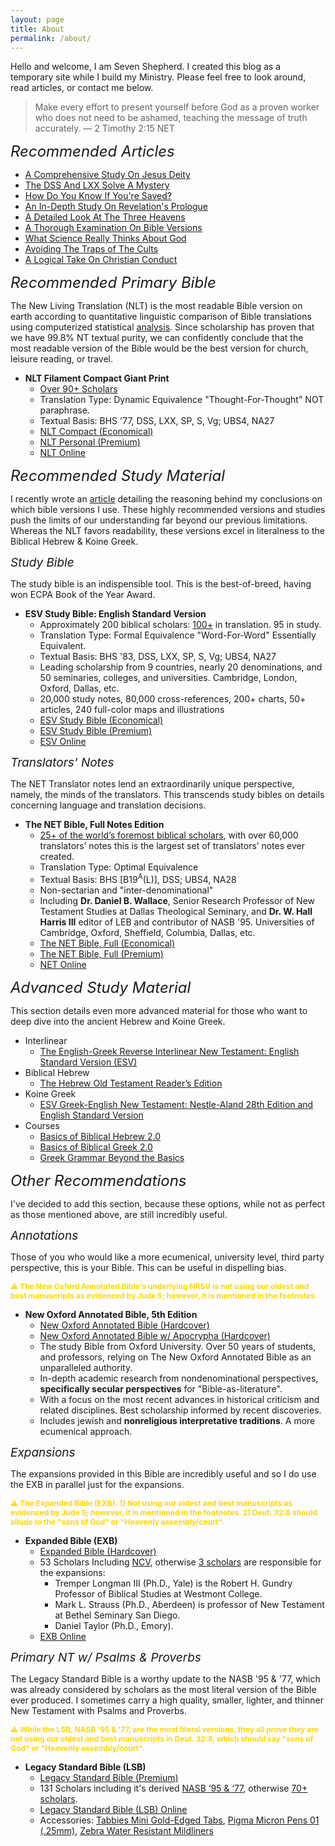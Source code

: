 ```yaml
---
layout: page
title: About
permalink: /about/
---
```


<!-- <style>
    html * {
        font-family: Arial;
    }
</style> -->

Hello and welcome, I am Seven Shepherd. I created this blog as a temporary site while I build my Ministry. Please feel free to look around, read articles, or contact me below.

<!-- > Study to shew thyself approved unto God, a workman that needeth not to be ashamed, rightly dividing the word of truth. &mdash; 2 Timothy 2:15 KJV -->

<!-- > Be diligent to present yourself approved to God as a workman who does not need to be ashamed, accurately handling the word of truth. &mdash; 2 Timothy 2:15 LSB -->

> Make every effort to present yourself before God as a proven worker who does not need to be ashamed, teaching the message of truth accurately. &mdash; 2 Timothy 2:15 NET

<!-- <span style="font-style:Italic;font-size:24px;">Theological Positions</span>

We take no hard stances in theological positions, because such positions are man made extrapolations. -->

<span style="font-style:Italic;font-size:24px;">Recommended Articles</span>

- [A Comprehensive Study On Jesus Deity](https://bit.ly/3HIQIoK)
- [The DSS And LXX Solve A Mystery](https://bit.ly/3De5m43)
- [How Do You Know If You're Saved?](https://bit.ly/3kaNNLx)
- [An In-Depth Study On Revelation's Prologue](https://bit.ly/3VcXMNy)
- [A Detailed Look At The Three Heavens](https://bit.ly/3G1d8Al)
- [A Thorough Examination On Bible Versions](https://bit.ly/3BCflQ3)
- [What Science Really Thinks About God](https://bit.ly/3PwFbuk)
- [Avoiding The Traps of The Cults](https://bit.ly/3jbqQrh)
- [A Logical Take On Christian Conduct](https://bit.ly/3FYsOEf)

<!-- - [A Comprehensive Study On Jesus Deity](https://sevenshepherd.github.io/deity/)
- [How Do You Know If You're Saved?](https://sevenshepherd.github.io/true-christian/)
- [An In-Depth Study On Revelation's Prologue](https://sevenshepherd.github.io/revelation-1-prologue/)
- [A Detailed Look At The Three Heavens](https://sevenshepherd.github.io/heaven/)
- [A Thorough Examination On Bible Versions](https://sevenshepherd.github.io/the-best-bible/)
- [What Science Really Thinks About God](https://sevenshepherd.github.io/science/)
- [Avoiding The Traps of The Cults](https://sevenshepherd.github.io/cults/)
- [A Logical Take On Christian Conduct](https://sevenshepherd.github.io/rational-discourse/) -->

<span style="font-style:Italic;font-size:24px;">Recommended Primary Bible</span>

<!-- - Readability 70.08%, Literalness 39.90% -->
<!-- - [New Living Translation (NLT)](https://www.tyndale.com/nlt/) -->

The New Living Translation (NLT) is the most readable Bible version on earth according to quantitative linguistic comparison of Bible translations using computerized statistical [analysis]((https://csbible.com/wp-content/uploads/2017/01/Quantitative-Translation-Evaluation-by-GBI.pdf)). Since scholarship has proven that we have 99.8% NT textual purity, we can confidently conclude that the most readable version of the Bible would be the best version for church, leisure reading, or travel.

<!-- |NLT Filament Compact Giant Print||
|:-:|:-|
|Details|[Over 90+ Scholars](https://www.tyndale.com/nlt/meet-the-scholars)<br>Dynamic Equivalence "Thought-For-Thought"<br>**OT Textual Basis**: Masoretic Text (BHS '77), Dead Sea Scrolls (DSS), Septuagint (LXX), Samaritan Pentateuch, Syriac Peshitta, and the Latin Vulgate.<br>**NT Textual Basis**: UBS (4th '93), NA (27th '93)
|Options|[NLT Compact (Economical)](https://amzn.to/3CcB5Cu)<br>[NLT Personal (Premium)](https://amzn.to/3WVcPMQ)<br>[NLT (Unindexed Celtic Cross)](https://amzn.to/3knrMcK)<br>[NLT (Unindexed Rose Metallic)](https://amzn.to/3kq15E4)<br>[NLT Online](https://www.biblegateway.com/passage/?search=Jn+8%3A56-59&version=NLT)
|Accessories|[Pigma Micron Pens 01 (.25mm)](https://amzn.to/3WDHFdd)<br>[Zebra Water Resistant Mildliners](https://amzn.to/3YVyHJT)<br>[(Unindexed) Earth Tone Bible Tabs](https://amzn.to/3vPgxfp)| -->

<!-- - Textual Basis: **OT** Masoretic Text (BHS '77), Dead Sea Scrolls (DSS), Septuagint (LXX), Samaritan Pentateuch (SP), Syriac Peshitta (S), and the Latin Vulgate (Vg) **NT** UBS4 '93, NA27 '93. -->

- **NLT Filament Compact Giant Print**
    - [Over 90+ Scholars](https://www.tyndale.com/nlt/meet-the-scholars)
    - Translation Type: Dynamic Equivalence "Thought-For-Thought" NOT paraphrase.
    - Textual Basis: BHS '77, DSS, LXX, SP, S, Vg; UBS4, NA27
    - [NLT Compact (Economical)](https://amzn.to/3CcB5Cu)
    - [NLT Personal (Premium)](https://amzn.to/3WVcPMQ)
    - [NLT Online](https://www.biblegateway.com/passage/?search=Jn+8%3A56-59&version=NLT)

<!-- - Buying Options
    - [NLT Compact (Economical)](https://amzn.to/3CcB5Cu)
    - [NLT Personal (Premium)](https://amzn.to/3WVcPMQ)
    - [NLT (Unindexed Celtic Cross)](https://amzn.to/3knrMcK)
    - [NLT (Unindexed Rose Metallic)](https://amzn.to/3kq15E4)
    - [NLT Online](https://www.biblegateway.com/passage/?search=Jn+8%3A56-59&version=NLT)
- Accessories
    - [Pigma Micron Pens 01 (.25mm)](https://amzn.to/3WDHFdd)
    - [Zebra Water Resistant Mildliners](https://amzn.to/3YVyHJT)
    - [(Unindexed) Earth Tone Bible Tabs](https://amzn.to/3vPgxfp) -->

<!-- - [Tabbies Mini Gold-Edged Tabs](https://amzn.to/3G4pXZj) -->

<span style="font-style:Italic;font-size:24px;">Recommended Study Material</span>

I recently wrote an [article](https://sevenshepherd.github.io/the-best-bible/) detailing the reasoning behind my conclusions on which bible versions I use. These highly recommended versions and studies push the limits of our understanding far beyond our previous limitations. Whereas the NLT favors readability, these versions excel in literalness to the Biblical Hebrew & Koine Greek.

<!-- Readability & literalness scores are based on quantitative linguistic comparison of Bible translations using computerized statistical analysis, developed by Dr. Andi Wu. See [Readability & literalness](https://csbible.com/wp-content/uploads/2017/01/Quantitative-Translation-Evaluation-by-GBI.pdf). These scores do not denote textual purity, all of the following translations can claim 99.5%+ NT textual purity. -->

<!-- - [131 Scholars](https://lsbible.org/faqs/) including it's derived [NASB ‘95 & ‘77](https://www.lockman.org/new-american-standard-bible-nasb/), otherwise 70+ scholars. -->
<!-- - Literalness to Koine Greek exceeds 68.74% since it's more literal than the ESV, while readability is approximately 61.65% taken from the NASB score. -->

<span style="font-style:Italic;font-size:19px;">Study Bible</span>

The study bible is an indispensible tool. This is the best-of-breed, having won ECPA Book of the Year Award.

<!-- - Readability 62.36%, Literalness 68.74% -->

<!-- - [ESV Study Bible: English Standard Version](https://www.crossway.org/bibles/esv-study-bible-case/) -->
- **ESV Study Bible: English Standard Version**
    - Approximately 200 biblical scholars: [100+](https://www.esv.org/translation/) in translation. 95 in study.
    - Translation Type: Formal Equivalence "Word-For-Word" Essentially Equivalent.
    - Textual Basis: BHS '83, DSS, LXX, SP, S, Vg; UBS4, NA27
    - Leading scholarship from 9 countries, nearly 20 denominations, and 50 seminaries, colleges, and universities. Cambridge, London, Oxford, Dallas, etc.
    - 20,000 study notes, 80,000 cross-references, 200+ charts, 50+ articles, 240 full-color maps and illustrations
    - [ESV Study Bible (Economical)](https://amzn.to/3QSTUkc)
    - [ESV Study Bible (Premium)](https://amzn.to/3WsN0Uw)
    - [ESV Online](https://www.biblegateway.com/passage/?search=Jn+8%3A56-59&version=ESV)

<span style="font-style:Italic;font-size:19px;">Translators' Notes</span>

The NET Translator notes lend an extraordinarily unique perspective, namely, the minds of the translators. This transcends study bibles on details concerning language and translation decisions.

<!-- - Readability 66.28%, Literalness 53.94% -->

<!-- - [The NET Bible, Full Notes Edition](https://netbible.com/buy-now/net-bible-full-notes-edition/) -->

- **The NET Bible, Full Notes Edition**
    - [25+ of the world’s foremost biblical scholars](https://netbible.com/preface/), with over 60,000 translators’ notes this is the largest set of translators’ notes ever created.
    - Translation Type: Optimal Equivalence
    - Textual Basis: BHS [B19<sup>A</sup>(L)], DSS; UBS4, NA28
    - Non-sectarian and "inter-denominational"
    - Including **Dr. Daniel B. Wallace**, Senior Research Professor of New Testament Studies at Dallas Theological Seminary, and **Dr. W. Hall Harris III** editor of LEB and contributor of NASB '95. Universities of Cambridge, Oxford, Sheffield, Columbia, Dallas, etc.
    - [The NET Bible, Full (Economical)](https://amzn.to/3HaESTp)
    - [The NET Bible, Full (Premium)](https://amzn.to/3WLAgbr)
    - [NET Online](https://www.biblegateway.com/passage/?search=Jn+8%3A56-59&version=NET)

<!-- <span style="font-style:Italic;font-size:19px;">Interlinear</span> -->

<span style="font-style:Italic;font-size:24px;">Advanced Study Material</span>

<!-- <span style="font-style:Italic;font-size:19px;">Advanced Study Materials</span> -->

This section details even more advanced material for those who want to deep dive into the ancient Hebrew and Koine Greek.

<!-- - [The English-Greek Reverse Interlinear New Testament: English Standard Version (ESV)](https://www.crossway.org/bibles/esv-english-greek-reverse-interlinear-new-186-hcj/) -->
<!-- - [The Hebrew Old Testament Reader’s Edition](https://www.crossway.org/bibles/the-hebrew-old-testament-readers-edition-hconly/) -->

- Interlinear
    - [The English-Greek Reverse Interlinear New Testament: English Standard Version (ESV)](https://amzn.to/3vg7yUv)
- Biblical Hebrew
    - [The Hebrew Old Testament Reader’s Edition](https://amzn.to/3VrhqVV)
- Koine Greek
    - [ESV Greek-English New Testament: Nestle-Aland 28th Edition and English Standard Version](https://amzn.to/3jxuA6u)
- Courses
    - [Basics of Biblical Hebrew 2.0](https://zondervanacademic.com/products/learn-biblical-hebrew-pack-2.0)
    - [Basics of Biblical Greek 2.0](https://zondervanacademic.com/products/learn-biblical-greek-pack-2.0)
    - [Greek Grammar Beyond the Basics](https://zondervanacademic.com/products/greek-grammar-beyond-the-basics-pack)


<span style="font-style:Italic;font-size:24px;">Other Recommendations</span>

I've decided to add this section, because these options, while not as perfect as those mentioned above, are still incredibly useful.

<span style="font-style:Italic;font-size:19px;">Annotations</span>

Those of you who would like a more ecumenical, university level, third party perspective, this is your Bible. This can be useful in dispelling bias. 

<!-- Closest to being added to the main list, since all that separates it, is a footnote or two. -->

<sup style="font-weight:bold;color:Gold;font-size:12px;">⚠️ The New Oxford Annotated Bible's underlying NRSV is not using our oldest and best manuscripts as evidenced by Jude 5; however, it is mentioned in the footnotes.</sup>

- **New Oxford Annotated Bible, 5th Edition**
    - [New Oxford Annotated Bible (Hardcover)](https://amzn.to/3iY3LZc)
    - [New Oxford Annotated Bible w/ Apocrypha (Hardcover)](https://amzn.to/3XGvXPg)
    - The study Bible from Oxford University. Over 50 years of students, and professors, relying on The New Oxford Annotated Bible as an unparalleled authority. 
    - In-depth academic research from nondenominational perspectives, **specifically secular perspectives** for "Bible-as-literature". 
    - With a focus on the most recent advances in historical criticism and related disciplines. Best scholarship informed by recent discoveries. 
    - Includes jewish and **nonreligious interpretative traditions**. A more ecumenical approach.
    
<span style="font-style:Italic;font-size:19px;">Expansions</span>

The expansions provided in this Bible are incredibly useful and so I do use the EXB in parallel just for the expansions. 

<sup style="font-weight:bold;color:Gold;font-size:12px;">⚠️ The Expanded Bible (EXB): 1) Not using our oldest and best manuscripts as evidenced by Jude 5; however, it is mentioned in the footnotes. 2) Deut. 32:8 should allude to the "sons of God" or "Heavenly assembly/court".</sup>

- **Expanded Bible (EXB)**
    - [Expanded Bible (Hardcover)](https://amzn.to/3vlMXy5)
    - 53 Scholars Including [NCV](https://www.gotquestions.org/New-Century-Version-NCV.html), otherwise [3 scholars](https://www.biblegateway.com/versions/Expanded-Bible-EXB/) are responsible for the expansions:
        - Tremper Longman III (Ph.D., Yale) is the Robert H. Gundry Professor of Biblical Studies at Westmont College.
        - Mark L. Strauss (Ph.D., Aberdeen) is professor of New Testament at Bethel Seminary San Diego.
        - Daniel Taylor (Ph.D., Emory).
    - [EXB Online](https://www.biblegateway.com/passage/?search=Jn+8%3A56-59&version=EXB)
    
<span style="font-style:Italic;font-size:19px;">Primary NT w/ Psalms & Proverbs</span>

The Legacy Standard Bible is a worthy update to the NASB '95 & '77, which was already considered by scholars as the most literal version of the Bible ever produced. I sometimes carry a high quality, smaller, lighter, and thinner New Testament with Psalms and Proverbs. 

<sup style="font-weight:bold;color:Gold;font-size:12px;">⚠️ While the LSB, NASB '95 & '77, are the most literal versions, they all prove they are not using our oldest and best manuscripts in Deut. 32:8, which should say "sons of God" or "Heavenly assembly/court".</sup>

<!-- - *Readability* is approximately 61.65% taken from the NASB score, while *literalness* to Koine Greek exceeds 68.74% since it's more literal than the ESV. -->
<!-- - Readability 61.65%, Literalness 67.99% (NASB scores used, likely greater) -->

- **Legacy Standard Bible (LSB)**
    - [Legacy Standard Bible (Premium)](https://316publishing.com/collections/lsb-nt-with-psalms-and-proverbs/products/lsb-new-testament-with-psalms-and-proverbs-goatskin)
    - 131 Scholars including it's derived [NASB ‘95 & ‘77](https://www.lockman.org/new-american-standard-bible-nasb/), otherwise [70+ scholars](https://lsbible.org/faqs/).
    - [Legacy Standard Bible (LSB) Online](https://read.lsbible.org/?q=John+8%3A56-59)
    - Accessories: [Tabbies Mini Gold-Edged Tabs](https://amzn.to/3G4pXZj), [Pigma Micron Pens 01 (.25mm)](https://amzn.to/3WDHFdd), [Zebra Water Resistant Mildliners](https://amzn.to/3YVyHJT)

<!-- - I only have the physical book, so I end up using [MOUNCE](https://www.biblegateway.com/passage/?search=Jn+8%3A56-59&version=MOUNCE) when I'm online. -->


<!-- <span style="font-style:Italic;font-size:19px;">Digital Tools</span>

- [Legacy Standard Bible Online](https://read.lsbible.org/)
- The [New English Translation Full Translator Notes (NET), Expanded Bible (EXB), and Mounce Reverse Interlinear New Testament (MOUNCE)](https://www.biblegateway.com/passage/?search=Jn+8%3A56-59&version=NET;EXB;MOUNCE) function as parallels for study.
- [English Standard Version (**ESV**) and New Living Translation (NLT)](https://www.biblegateway.com/passage/?search=Jn+8%3A56-59&version=ESV;NLT) for leisure reading.
- [Faithlife Reftagger](https://faithlife.com/products/reftagger) -->


<!-- - Schwandt, John, and Dr. C. John Collins. [The English-Greek Reverse Interlinear New Testament: English Standard Version](https://www.crossway.org/bibles/esv-english-greek-reverse-interlinear-new-186-hcj/). 28th Revised Edition, Crossway Bibles, (2006, 2016 ESV).
- Holmes, Michael W., and Dr. W. Hall Harris. <span style="color:#660000;">The Lexham English Bible English-Greek Reverse Interlinear New Testament: With Strongs Greek-English Glossary</span>. Logos Bible Software, 2010.
- Mounce, Dr. William D. [Mounce Reverse Interlinear New Testament](https://www.biblegateway.com/passage/?search=Revelation+1%3A1&version=MOUNCE), and [Mounce Concise Greek-English Dictionary of the New Testament](https://www.billmounce.com/greek-dictionary/apokalypsis), Zondervan, 2011. -->
    

<!-- You'll find the Bibles I actually use listed below. Readability & literalness scores are based on quantitative linguistic comparison of Bible translations using computerized statistical analysis, developed by Dr. Andi Wu. See [Readability & literalness](https://csbible.com/wp-content/uploads/2017/01/Quantitative-Translation-Evaluation-by-GBI.pdf). These scores do not denote textual purity, all of the following translations can claim 99.5%+ NT textual purity. -->




<!-- For comparison the KJV rates at 48.83% in readability, and 66.58% in literalness to the greek. These scores do not denote textual purity, all of the following translations can claim 99% NT textual purity. -->

<!-- > "**99.8% of textual variants affect nothing**, most are spelling differences. there's different ways to spell John, there's different ways to spell Mary, they're not going to affect anything, but **the one-fifth of 1% that do affect things are the ones that scholars talk about**. The bottom line is it does not matter in some respects which New Testament you use because **no essential doctrine is jeopardized** by any of these textual variants" &mdash; [Professor Daniel B. Wallace, Ph.D.](https://youtu.be/NikVdhp0YFs) -->

<!-- For comparison [The New King James Version](https://www.thomasnelsonbibles.com/about-nkjv-history/) has 177 scholars counting the base text (130 NKJV & 47 KJV) and readability & literalness scores of 60.32% / 65.21% with the KJV rating at 48.83% / 66.58%. The Textual Bases for the Old Testament used in the NKJV is the Biblia Hebraica Stuttgartensia (4th ed., 1977) and for the KJV, the Masoretic Text. The New Testament uses the Received Text or [Textus Receptus](https://en.wikipedia.org/wiki/Textus_Receptus). -->

<!-- |||
|:-:|
|**Formal Equivalence**<br>(Primary)|***"Word-For-Word"*** **Translation Type**|
|[Legacy Standard Bible (LSB)](https://lsbible.org/)<br>[131 Scholars Including NASB '95 & '77, otherwise 70+ ](https://lsbible.org/faqs/)<br>[(70+ LSB, 19 NASB '95, 42 NASB '77)](https://www.lockman.org/new-american-standard-bible-nasb/)|The Textual Basis for the Old Testament is the Biblia Hebraica Stuttgartensia; Biblia Hebraica Quinta.<br><br>The New Testament uses the Novum Testamentum Graece (28th ed., 2012).<br><br>Readability > 61.65%<br>Literalness > 67.99%|
|**Dynamic Equivalence**<br>(Parallel)|***"Thought-For-Thought"*** **Translation Type**|
|[Expanded Bible (EXB)](https://www.biblegateway.com/versions/Expanded-Bible-EXB/)<br>[53 Scholars Including NCV, otherwise 3](https://www.gotquestions.org/New-Century-Version-NCV.html)|The Textual Basis for the Old Testament is the Biblia Hebraica Stuttgartensia, with Septuagint influence.<br><br>The New Testament uses the UBS Greek New Testament, third edition|
|[New Living Translation (NLT)](https://www.tyndale.com/nlt/what-is-the-new-living-translation)<br>[90+ Scholars](https://www.tyndale.com/nlt/meet-the-scholars)|The Textual Basis for the Old Testament is the Biblia Hebraica Stuttgartensia.<br><br>The New Testament uses the UBS Greek New Testament / Novum Testamentum Graece.<br><br>Readability 70.08%<br>Literalness 39.90%| -->


<!-- <span style="font-style:Italic;font-size:28px;">Advanced Study Material</span> -->

<!-- |||
|:-:|
|**Notes & Commentary**||
|[New English Translation (NET) Translator Notes](https://netbible.com/about/)<br> [25+ of the world’s foremost biblical scholars](https://netbible.com/preface/)|The Textual Basis for the Old Testament is the Biblia Hebraica Stuttgartensia.<br><br>The New Testament uses the Novum Testamentum Graece (27th ed., 1993) and UBS Greek New Testament (4th corrected ed.)<br><br>Readability 66.28%<br>Literalness 53.94%|
|**Eschatology**<br>(Prophecy)||
|[Jack Van Impe Prophecy Bible Third Edition<br>King James Version (KJV)]()<br>[47 Scholars]()|The Textual Basis for the Old Testament is the Masoretic Text, some LXX and Vulgate influence.<br><br>The New Testament uses the Received Text or [Textus Receptus](https://en.wikipedia.org/wiki/Textus_Receptus) with some readings derived from the Vulgate.<br><br>Readability 48.83%<br>Literalness 66.58%<br>Commentary 100% (Readable)|
|The End Times in Chronological Order by Dr. Ron Rhodes|A Complete Overview To Understanding Bible Prophecy| -->

<!-- |||
|:-:|:-:|
|[The English-Greek Reverse Interlinear New Testament: English Standard Version](https://www.crossway.org/bibles/esv-english-greek-reverse-interlinear-new-186-hcj/)<br>[100+ Scholars](https://www.esv.org/translation/)|The Textual Basis for the Old Testament is the Biblia Hebraica Stuttgartensia (5th ed., 1997).<br><br>The New Testament uses the UBS Greek New Testament (5th corrected ed.); Novum Testamentum Graece (28th ed., 2012).<br><br>Readability 62.36%<br>Literalness 68.74%<br>Literalness 100% (Koine Greek)|
|[The Hebrew Old Testament<br>Reader’s Edition](https://www.crossway.org/bibles/the-hebrew-old-testament-readers-edition-hconly/)|Combines the text of the Westminster Leningrad Codex (WLC) with a running list of glosses of every word that occurs fewer than 75 times in the Hebrew Old Testament, for an easier reading experience in the original language.<br><br>Readability 0% (English)<br>Literalness 100% (Biblical Hebrew)| -->

<!-- |[The Greek New Testament<br>Reader's Edition](https://www.crossway.org/bibles/the-greek-new-testament-produced-at-tynd-hconly-2/)|Combines the new Greek New Testament, Produced at Tyndale House, Cambridge with a running list of glosses of every word that occurs fewer than 25 times in the Greek New Testament.<br><br> Readability 0% (English)<br>Literalness 100% (Koine Greek)| -->

<!-- |**Study Bible**||
|ESV Study Bible<br>[Premium](https://www.crossway.org/bibles/esv-study-bible-744-cow/) \| [Economical](https://www.crossway.org/bibles/esv-study-bible-none-case/)|Over 1 Million Copies Sold, Winner of the ECPA Book of the Year Award, 20,000 study notes, 80,000 cross–references, 200+ charts, 50+ articles, 240 full-color maps and illustrations, Concordance, Smyth-sewn binding, Type Size: 9.00, Page Count: 2,752, Size: 6.5 in x 9.25 in| -->

<!-- |**Archaeology Study Bible**||
|[ESV Archaeology Study Bible](https://www.crossway.org/bibles/esv-archaeology-study-bible-hccase/)|With editorial oversight from Dr. John Currid (PhD, University of Chicago) and Dr. David Chapman (PhD, University of Cambridge), as well as contributions from a team of field-trained archaeologists.<br>Double-column, paragraph format, Cross references, Footnotes, 2,000+ study notes, 400+ full-color photographs, 200+ maps and diagrams, 200+ informational sidebars, 14 articles, such as "Introduction to the ESV Archaeology Study Bible," “The Dead Sea Scrolls,” “Archaeology as an Academic Discipline,” “Expository Preaching and Archaeology," and “Daily Life in the Judea-Palestine in New Testament Times”, 4 timelines, Book introductions, Presentation page, 4-color printing, Smyth-sewn binding, Packaging: L-Card| -->

<!-- <span style="font-style:Italic;font-size:28px;">Recommended Courses</span> -->

<!-- |||
|:-:|:-:|
|**Ancient Languages**||
|Dr. Gary D. Pratico & Dr. Miles Van Pelt|[Basics of Biblical Hebrew 2.0](https://zondervanacademic.com/products/learn-biblical-hebrew-pack-2.0)|
|Dr. William D. Mounce|[Basics of Biblical Greek 2.0](https://zondervanacademic.com/products/learn-biblical-greek-pack-2.0)|
|Dr. Daniel B. Wallace|[Greek Grammar Beyond the Basics](https://zondervanacademic.com/products/greek-grammar-beyond-the-basics-pack)|
|Dr. Miles Van Pelt|[Basics of Biblical Aramaic](https://zondervanacademic.com/products/learn-biblical-aramaic-pack)|
|Dr. Gordon P. Hugenberger & Dr. Nancy Erickson|[Basics of Akkadian](https://zondervanacademic.com/products/basics-of-akkadian)|
|Dr. Michael Williams|[Basics of Ancient Ugaritic](https://zondervanacademic.com/products/basics-of-ancient-ugaritic)| -->


<!-- ## Bible Verses & Financial Wisdom

> "Do you see a man skilled in his work? He will stand before kings; He will not stand before obscure men." &mdash; Proverbs 22:29 NASB

> "The labour of the foolish wearieth every one of them, because he knoweth not how to go to the city." &mdash; Ecclesiastes 10:15

> "The crown of the wise is their riches: but the foolishness of fools is folly." &mdash; Proverbs 14:24

> "In all labor there is profit, But idle chatter leads only to poverty." &mdash; Proverbs 14:23

> "For a dream cometh through the multitude of business; and a fool's voice is known by multitude of words." &mdash; Ecclesiastes 5:3

> "Invest in seven ventures, yes, in eight; you do not know what disaster may come upon the land." &mdash; Ecclesiastes 11:2 (Diversification) -->